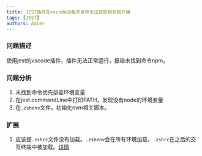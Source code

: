 ```yaml
---
title: JEST插件在vscode远程开发中无法获取到获取环境
tags: [JEST]
authors: Amber
---
```


### 问题描述
使用jest的vscode插件，插件无法正常运行，报错未找到命令npm。

### 问题分析
1. 未找到命令优先排查环境变量
2. 在jest.commandLine中打印PATH，发现没有node的环境变量
3. 在`.zshenv`文件，初始化nvm相关脚本。

### 扩展
1. 应该是`.zshrc`文件没有加载。`.zshenv`会在所有环境加载，`.zshrc`在之后的交互终端中被加载。[详情](https://blog.csdn.net/Ber_Bai/article/details/122257534)
